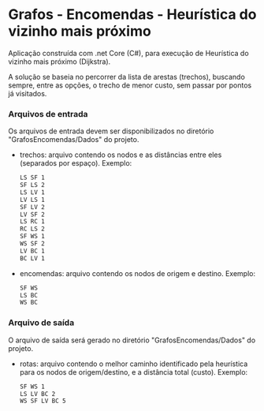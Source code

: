 # Grafos - Encomendas - Heurística do vizinho mais próximo

Aplicação construída com .net Core (C#), para execução de Heurística do vizinho mais próximo (Dijkstra).

A solução se baseia no percorrer da lista de arestas (trechos), buscando sempre, entre as opções, o trecho de menor custo, sem passar por pontos já visitados.

### Arquivos de entrada
Os arquivos de entrada devem ser disponibilizados no diretório "GrafosEncomendas/Dados" do projeto. 

* trechos: arquivo contendo os nodos e as distâncias entre eles (separados por espaço). Exemplo:
  ```sh
  LS SF 1
  SF LS 2
  LS LV 1
  LV LS 1
  SF LV 2
  LV SF 2
  LS RC 1
  RC LS 2
  SF WS 1
  WS SF 2
  LV BC 1
  BC LV 1
  ```
* encomendas: arquivo contendo os nodos de origem e destino. Exemplo:
  ```sh
  SF WS
  LS BC
  WS BC
  ```
### Arquivo de saída
O arquivo de saída será gerado no diretório "GrafosEncomendas/Dados" do projeto.

* rotas: arquivo contendo o melhor caminho identificado pela heurística para os nodos de origem/destino, e a distância total (custo). Exemplo:
  ```sh
  SF WS 1
  LS LV BC 2
  WS SF LV BC 5
  ```
